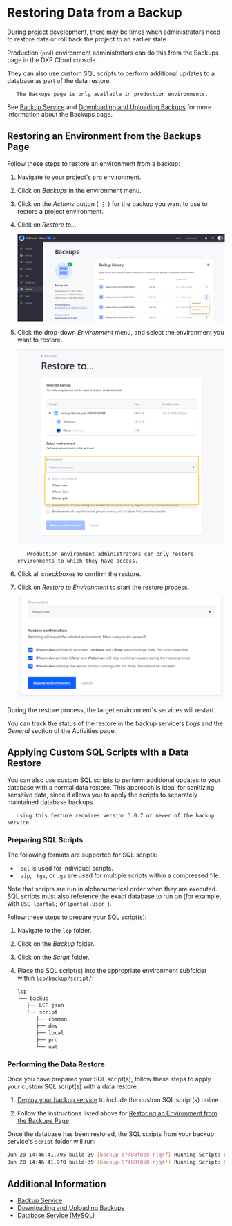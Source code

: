 # Restoring Data from a Backup

During project development, there may be times when administrators need to restore data or roll back the project to an earlier state.

Production (`prd`) environment administrators can do this from the Backups page in the DXP Cloud console.

They can also use custom SQL scripts to perform additional updates to a database as part of the data restore.

```note::
   The Backups page is only available in production environments.
```

See [Backup Service](./backup-service.md) and [Downloading and Uploading Backups](./downloading-and-uploading-backups.md) for more information about the Backups page.

## Restoring an Environment from the Backups Page

Follow these steps to restore an environment from a backup:

1. Navigate to your project's `prd` environment.

1. Click on *Backups* in the environment menu.

1. Click on the *Actions* button ( ⋮ ) for the backup you want to use to restore a project environment.

1. Click on *Restore to...*

   ![Figure 1: Click on the Actions button, and then click Restore To...](./restoring-data-from-a-backup/images/01.png)

1. Click the drop-down *Environment* menu, and select the environment you want to restore.

   ![Figure 2: Select the environment you want to restore.](./restoring-data-from-a-backup/images/02.png)

   ```note::
      Production environment administrators can only restore environments to which they have access.
   ```

1. Click all *checkboxes* to confirm the restore.

1. Click on *Restore to Environment* to start the restore process.

   ![Figure 3: Click all checkboxes to confirm the restore.](./restoring-data-from-a-backup/images/03.png)

During the restore process, the target environment's services will restart.

You can track the status of the restore in the backup service's *Logs* and the *General* section of the Activities page.

## Applying Custom SQL Scripts with a Data Restore

You can also use custom SQL scripts to perform additional updates to your database with a normal data restore. This approach is ideal for sanitizing sensitive data, since it allows you to apply the scripts to separately maintained database backups.

```note::
   Using this feature requires version 3.0.7 or newer of the backup service.
```

### Preparing SQL Scripts

The following formats are supported for SQL scripts:

* `.sql` is used for individual scripts.
* `.zip`, `.tgz`, or `.gz` are used for multiple scripts within a compressed file.

Note that scripts are run in alphanumerical order when they are executed. SQL scripts must also reference the exact database to run on (for example, with `USE lportal;` or `lportal.User_`).

Follow these steps to prepare your SQL script(s):

1. Navigate to the `lcp` folder.

1. Click on the *Backup* folder.

1. Click on the *Script* folder.

1. Place the SQL script(s) into the appropriate environment subfolder within `lcp/backup/script/`:

   ```
   lcp
   └── backup
      ├── LCP.json
      └── script
         ├── common
         ├── dev
         ├── local
         ├── prd
         └── uat
   ```

### Performing the Data Restore

Once you have prepared your SQL script(s), follow these steps to apply your custom SQL script(s) with a data restore:

1. [Deploy your backup service](../build-and-deploy/overview-of-the-dxp-cloud-deployment-workflow.md) to include the custom SQL script(s) online.

1. Follow the instructions listed above for [Restoring an Environment from the Backups Page](#restoring-an-environment-from-the-backups-page)

Once the database has been restored, the SQL scripts from your backup service's `script` folder will run:

```bash
Jun 20 14:46:41.795 build-39 [backup-57488f8b8-rjq4f] Running Script: SanitizeOrg.sql
Jun 20 14:46:41.970 build-39 [backup-57488f8b8-rjq4f] Running Script: SanitizeUsers.sql
```

## Additional Information

* [Backup Service](./backup-service.md)
* [Downloading and Uploading Backups](./downloading-and-uploading-backups.md)
* [Database Service (MySQL)](./database-service.md)
